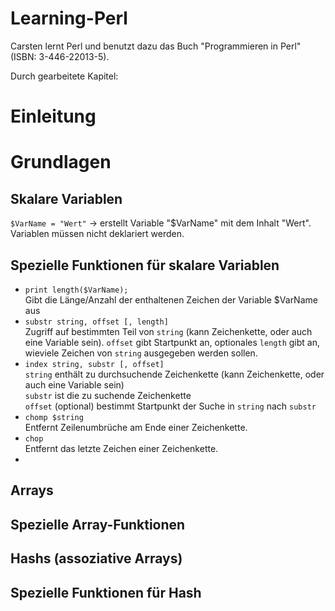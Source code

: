 # Learning-Perl
Carsten lernt Perl und benutzt dazu das Buch "Programmieren in Perl" (ISBN: 3-446-22013-5).

Durch gearbeitete Kapitel:

# Einleitung
# Grundlagen
## Skalare Variablen
`$VarName = "Wert"` -> erstellt Variable "$VarName" mit dem Inhalt "Wert". Variablen müssen nicht deklariert werden.

## Spezielle Funktionen für skalare Variablen
* `print length($VarName);`<br>
  Gibt die Länge/Anzahl der enthaltenen Zeichen der Variable $VarName aus
* `substr string, offset [, length]`<br>
  Zugriff auf bestimmten Teil von `string` (kann Zeichenkette, oder auch eine Variable sein). `offset` gibt Startpunkt an, optionales `length` gibt an, wieviele Zeichen von `string` ausgegeben werden sollen.
* `index string, substr [, offset]`<br>
  `string` enthält zu durchsuchende Zeichenkette (kann Zeichenkette, oder auch eine Variable sein)<br>
  `substr` ist die zu suchende Zeichenkette<br>
  `offset` (optional) bestimmt Startpunkt der Suche in `string` nach `substr`
* `chomp $string`<br>
  Entfernt Zeilenumbrüche am Ende einer Zeichenkette.
* `chop`<br>
  Entfernt das letzte Zeichen einer Zeichenkette.
* 
## Arrays
## Spezielle Array-Funktionen
## Hashs (assoziative Arrays)
## Spezielle Funktionen für Hash

